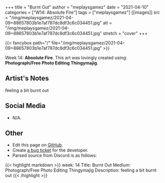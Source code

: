 +++
title =       "Burnt Out"
author =      "meplaysgamez"
date =        "2021-04-10"
categories =  ["W14: Absolute Fire"]
tags =        ["meplaysgamez"]
[[images]]
                      src = "/img/meplaysgamez/2021-04-09+88657803b1e7af787dc8df3c6c034451.jpg"
                      alt = "/img/meplaysgamez/2021-04-09+88657803b1e7af787dc8df3c6c034451.jpg"
                      stretch = "cover"
+++


{{< fancybox path="/" file="/img/meplaysgamez/2021-04-09+88657803b1e7af787dc8df3c6c034451.jpg" >}}


Week 14: **Absolute Fire**. This art was lovingly created using: **Photograph/Free Photo Editing Thingymajig**.

## Artist's Notes

feeling a bit burnt out

## Social Media

- N/A.

## Other

- Edit this page on [GitHub](https://github.com/teaminkling/web-refresh/edit/main/blog/content/blog/meplaysgamez-week-14-2f2a.md).
- Create [a bug ticket](https://github.com/teaminkling/web-refresh/issues/new?assignees=&labels=bug&template=problem-report.md&title=) for the developer.
- Parsed source from Discord is as follows:

{{< highlight markdown >}}
week: 14
Title: Burnt Out
Medium: Photograph/Free Photo Editing Thingymajig
Description: feeling a bit burnt out
{{< /highlight >}}